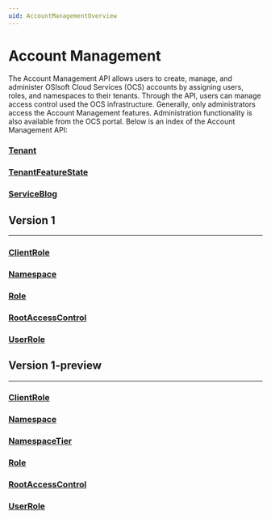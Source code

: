 ```yaml
---
uid: AccountManagementOverview
---
```


# Account Management

The Account Management API allows users to create, manage, and administer OSIsoft Cloud Services (OCS) accounts by assigning users, roles, and namespaces to their tenants. Through the API, users can manage access control used the OCS infrastructure. Generally, only administrators access the Account Management features. Administration functionality is also available from the OCS portal. Below is an index of the Account Management API:

### [Tenant](xref:AccountTenant)

### [TenantFeatureState](xref:AccountTenantFeatureState)

### [ServiceBlog](xref:AccountServiceBlog)

## Version 1
---

### [ClientRole](xref:AccountClientRole_1)

### [Namespace](xref:AccountNamespace_1)

### [Role](xref:AccountRole_1)

### [RootAccessControl](xref:AccountRootAccessControl_1)

### [UserRole](xref:AccountUserRole_1)

## Version 1-preview
---

### [ClientRole](xref:AccountClientRole_1-preview)

### [Namespace](xref:AccountNamespace_1-preview)

### [NamespaceTier](xref:AccountNamespaceTier_1-preview)

### [Role](xref:AccountRole_1-preview)

### [RootAccessControl](xref:AccountRootAccessControl_1-preview)

### [UserRole](xref:AccountUserRole_1-preview)
